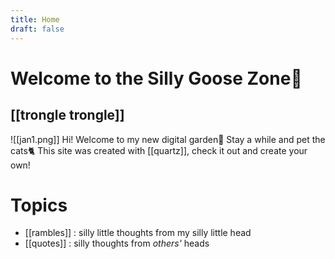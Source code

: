```yaml
---
title: Home
draft: false
---
```

# Welcome to the Silly Goose Zone🪿
## [[trongle trongle]]
![[jan1.png]]
Hi! Welcome to my new digital garden🌱 Stay a while and pet the cats🐈 This site was created with [[quartz]], check it out and create your own!
# Topics
- [[rambles]] : silly little thoughts from my silly little head
- [[quotes]] : silly thoughts from _others'_ heads
